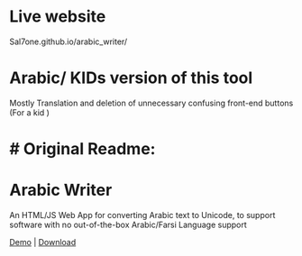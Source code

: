 # Live website
Sal7one.github.io/arabic_writer/

# Arabic/ KIDs version of this tool

Mostly Translation and deletion of unnecessary confusing front-end buttons (For a kid )

# # Original Readme:


  # Arabic Writer

  An HTML/JS Web App for converting Arabic text to Unicode, to support software with no out-of-the-box Arabic/Farsi Language support

  <a target="_blank" href="http://omar84.com/docs/taw/arabic_writer.html" alt="Demo">Demo</a> |
  <a target="_blank" href="http://www.softpedia.com/get/Office-tools/Text-editors/Arabic-Writer.shtml" alt="Download">Download</a>
